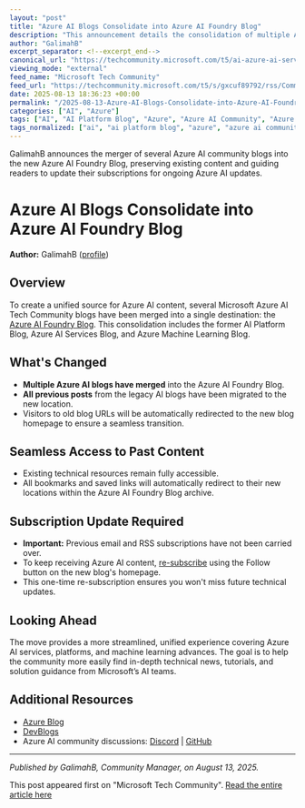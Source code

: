 ```yaml
---
layout: "post"
title: "Azure AI Blogs Consolidate into Azure AI Foundry Blog"
description: "This announcement details the consolidation of multiple Azure AI Tech Community blogs—including the AI Platform Blog, Azure AI Services Blog, and Azure Machine Learning Blog—into the unified Azure AI Foundry Blog. It explains the migration process, subscription changes, and how readers can stay updated on new Azure AI developments."
author: "GalimahB"
excerpt_separator: <!--excerpt_end-->
canonical_url: "https://techcommunity.microsoft.com/t5/ai-azure-ai-services-blog/exciting-news-azure-ai-blogs-have-come-together-in-the-new-azure/ba-p/4442996"
viewing_mode: "external"
feed_name: "Microsoft Tech Community"
feed_url: "https://techcommunity.microsoft.com/t5/s/gxcuf89792/rss/Community"
date: 2025-08-13 18:36:23 +00:00
permalink: "/2025-08-13-Azure-AI-Blogs-Consolidate-into-Azure-AI-Foundry-Blog.html"
categories: ["AI", "Azure"]
tags: ["AI", "AI Platform Blog", "Azure", "Azure AI Community", "Azure AI Foundry Blog", "Azure AI News", "Azure AI Services", "Azure Machine Learning", "Blog Migration", "Community", "Community Announcement", "Microsoft Azure", "Technical Blogging"]
tags_normalized: ["ai", "ai platform blog", "azure", "azure ai community", "azure ai foundry blog", "azure ai news", "azure ai services", "azure machine learning", "blog migration", "community", "community announcement", "microsoft azure", "technical blogging"]
---
```


GalimahB announces the merger of several Azure AI community blogs into the new Azure AI Foundry Blog, preserving existing content and guiding readers to update their subscriptions for ongoing Azure AI updates.<!--excerpt_end-->

# Azure AI Blogs Consolidate into Azure AI Foundry Blog

**Author:** GalimahB ([profile](https://techcommunity.microsoft.com/users/galimahb/2576822))

## Overview

To create a unified source for Azure AI content, several Microsoft Azure AI Tech Community blogs have been merged into a single destination: the [Azure AI Foundry Blog](https://techcommunity.microsoft.com/category/azure-ai-foundry). This consolidation includes the former AI Platform Blog, Azure AI Services Blog, and Azure Machine Learning Blog.

## What's Changed

- **Multiple Azure AI blogs have merged** into the Azure AI Foundry Blog.
- **All previous posts** from the legacy AI blogs have been migrated to the new location.
- Visitors to old blog URLs will be automatically redirected to the new blog homepage to ensure a seamless transition.

## Seamless Access to Past Content

- Existing technical resources remain fully accessible.
- All bookmarks and saved links will automatically redirect to their new locations within the Azure AI Foundry Blog archive.

## Subscription Update Required

- **Important:** Previous email and RSS subscriptions have not been carried over.
- To keep receiving Azure AI content, [re-subscribe](https://techcommunity.microsoft.com/category/azure-ai-foundry) using the Follow button on the new blog's homepage.
- This one-time re-subscription ensures you won't miss future technical updates.

## Looking Ahead

The move provides a more streamlined, unified experience covering Azure AI services, platforms, and machine learning advances. The goal is to help the community more easily find in-depth technical news, tutorials, and solution guidance from Microsoft’s AI teams.

## Additional Resources

- [Azure Blog](https://azure.microsoft.com/en-us/blog/)
- [DevBlogs](https://devblogs.microsoft.com/foundry/)
- Azure AI community discussions: [Discord](https://discord.gg/azureaifoundry) | [GitHub](https://github.com/resources/articles)

---

*Published by GalimahB, Community Manager, on August 13, 2025.*

This post appeared first on "Microsoft Tech Community". [Read the entire article here](https://techcommunity.microsoft.com/t5/ai-azure-ai-services-blog/exciting-news-azure-ai-blogs-have-come-together-in-the-new-azure/ba-p/4442996)
